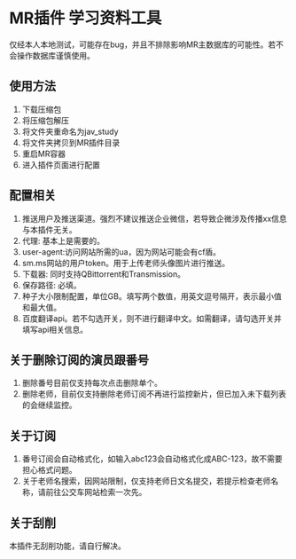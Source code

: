 # MR插件 学习资料工具
仅经本人本地测试，可能存在bug，并且不排除影响MR主数据库的可能性。若不会操作数据库谨慎使用。
## 使用方法
1. 下载压缩包
2. 将压缩包解压
3. 将文件夹重命名为jav_study
4. 将文件夹拷贝到MR插件目录
5. 重启MR容器
6. 进入插件页面进行配置
## 配置相关
1. 推送用户及推送渠道。强烈不建议推送企业微信，若导致企微涉及传播xx信息与本插件无关。
2. 代理: 基本上是需要的。
3. user-agent:访问网站所需的ua，因为网站可能会有cf盾。
4. sm.ms网站的用户token。用于上传老师头像图片进行推送。
5. 下载器: 同时支持QBittorrent和Transmission。
6. 保存路径: 必填。
7. 种子大小限制配置，单位GB。填写两个数值，用英文逗号隔开，表示最小值和最大值。
8. 百度翻译api。若不勾选开关，则不进行翻译中文。如需翻译，请勾选开关并填写api相关信息。
## 关于删除订阅的演员跟番号
1. 删除番号目前仅支持每次点击删除单个。
2. 删除老师，目前仅支持删除老师订阅不再进行监控新片，但已加入未下载列表的会继续监控。
## 关于订阅
1. 番号订阅会自动格式化，如输入abc123会自动格式化成ABC-123，故不需要担心格式问题。
2. 关于老师名搜索，因网站限制，仅支持老师日文名提交，若提示检查老师名称，请前往公交车网站检索一次先。
## 关于刮削
本插件无刮削功能，请自行解决。
